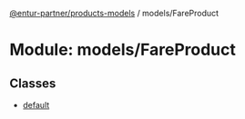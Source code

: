 [@entur-partner/products-models](../README.md) / models/FareProduct

# Module: models/FareProduct

## Classes

- [default](../classes/models_FareProduct.default.md)

